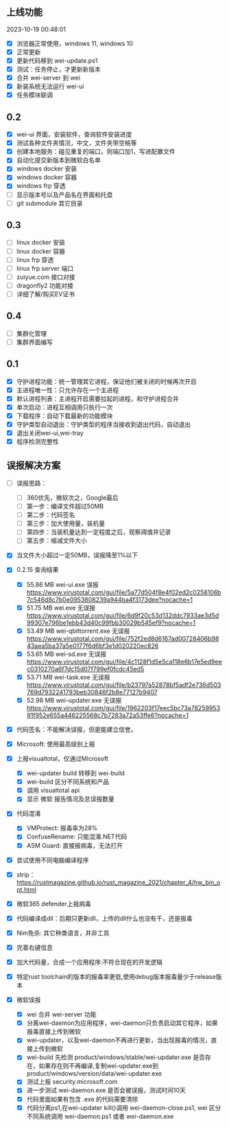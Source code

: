 ## 上线功能
2023-10-19 00:48:01
- [x] 浏览器正常使用，windows 11, windows 10
- [x] 正常更新
- [x] 更新代码移到 wei-update.ps1
- [x] 测试：任务停止，才更新新版本
- [x] 合并 wei-server 到 wei
- [x] 新装系统无法运行 wei-ui
- [x] 任务模块联调

## 0.2

- [x] wei-ui 界面，安装软件，查询软件安装进度
- [x] 测试各种文件夹情况，中文，文件夹带空格等
- [x] 创建本地服务：碰见重复的端口，则端口加1，写进配置文件
- [x] 自动化提交新版本到微软白名单
- [x] windows docker 安装
- [x] windows docker 容器
- [x] windows frp 穿透
- [ ] 显示版本号以及产品名在界面和托盘
- [ ] git submodule 其它目录

## 0.3

- [ ] linux docker 安装 
- [ ] linux docker 容器
- [ ] linux frp 穿透
- [ ] linux frp server 端口
- [ ] zuiyue.com 接口对接
- [ ] dragonfly2 功能对接
- [ ] 详细了解/购买EV证书

## 0.4 

- [ ] 集群化管理
- [ ] 集群界面编写

## 0.1

- [x] 守护进程功能：统一管理其它进程，保证他们被关闭的时候再次开启
- [x] 主进程唯一性：只允许存在一个主进程
- [x] 默认进程列表：主进程开启需要拉起的进程，和守护进程合并
- [x] 单次启动：进程互相调用只执行一次
- [x] 下载程序：自动下载最新的功能模块
- [x] 守护类型自动退出：守护类型的程序当接收到退出代码，自动退出
- [x] 退出关闭wei-ui,wei-tray
- [x] 程序检测完整性

## 误报解决方案

- [ ] 误报思路：
    - [ ] 360优先，微软次之，Google最后
    - [ ] 第一步：编译文件超过50MB
    - [ ] 第二步：代码签名
    - [ ] 第三步：加大使用量，装机量
    - [ ] 第四步：当装机量达到一定程度之后，观察阈值并记录
    - [ ] 第五步：缩减文件大小

- [x] 当文件大小超过一定50MB，误报降至1%以下

- [x] 0.2.15 查询结果
    - [x] 55.86 MB wei-ui.exe 误报 https://www.virustotal.com/gui/file/5a77d504f8e4f02ed2c0258106b7c546d8c7b0e0953808239a944ba4f3173dee?nocache=1
    - [x] 51.75 MB wei.exe 无误报 https://www.virustotal.com/gui/file/6d9f20c53d132ddc7933ae3d5d99307e796be1ebb43d40c99fbb30029b545ef9?nocache=1
    - [x] 53.49 MB wei-qbittorrent.exe 无误报 https://www.virustotal.com/gui/file/752f2ed8d6167ad00728406b9843aea5ba37a5e0177f6d6bf3e1d020220ec826
    - [x] 53.65 MB wei-sd.exe 无误报 https://www.virustotal.com/gui/file/4c1128f1d5e5ca118e6b17e5ed9eec0310270a6f7dc15d07f799ef0fcdc45ed5
    - [x] 53.71 MB wei-task.exe 无误报 https://www.virustotal.com/gui/file/b23797a52878bf5adf2e736d503769d7932241793beb30846f2b8e77127b9407
    - [x] 52.98 MB wei-updater.exe 无误报 https://www.virustotal.com/gui/file/1962203f17eec5bc73a7825995391f952e655a446225568c7b7283a72a53ffe6?nocache=1
    
- [x] 代码签名：不能解决误报，但是能建立信誉。
- [x] Microsoft: 使用最高级别上报
- [x] 上报visualtotal，仅通过Microsoft
    - [x] wei-updater build 转移到 wei-build
    - [x] wei-build 区分不同系统和产品
    - [x] 调用 visualtotal api
    - [x] 显示 微软 报告情况及总误报数量
- [x] 代码混淆
    - [x] VMProtect: 报毒率为28%
    - [x] ConfuseRename: 只能混淆.NET代码
    - [x] ASM Guard: 直接报病毒，无法打开
- [x] 尝试使用不同电脑编译程序
- [x] strip：https://rustmagazine.github.io/rust_magazine_2021/chapter_4/hw_bin_opt.html
- [x] 微软365 defender上报病毒
- [x] 代码编译成dll：后期只更新dll，上传的dll什么也没有干，还是报毒
- [x] Nim免杀: 其它种类语言，并非工具
- [x] 完善右键信息
- [x] 加大代码量，合成一个应用程序:不符合现在的开发逻辑
- [x] 特定rust toolchain的版本的报毒率更低,使用debug版本报毒量少于release版本
- [x] 微软误报
    - [x] wei 合并 wei-server 功能
    - [x] 分离wei-daemon为应用程序，wei-daemon只负责启动其它程序，如果报毒直接上传到微软
    - [x] wei-updater，以及wei-daemon不再进行更新，当出现报毒的情况，直接上传到微软
    - [x] wei-build 先检测 product/windows/stable/wei-updater.exe 是否存在，如果存在则不再编译,复制wei-updater.exe到 product/windows/version/data/wei-updater.exe
    - [x] 测试上报 security.microsoft.com
    - [x] 进一步测试 wei-daemon.exe 是否会被误报，测试时间10天
    - [x] 代码里面如果有包含 .exe 的代码需要清除
    - [x] 代码分离ps1,在wei-updater kill()调用 wei-daemon-close.ps1, wei 区分不同系统调用 wei-daemon.ps1 或者 wei-daemon.exe
